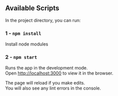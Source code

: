 

## Available Scripts

In the project directory, you can run:

### 1 - `npm install`
Install node modules

### 2 - `npm start`

Runs the app in the development mode.\
Open [http://localhost:3000](http://localhost:3000) to view it in the browser.

The page will reload if you make edits.\
You will also see any lint errors in the console.

